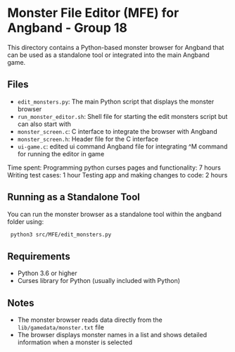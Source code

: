 # Monster File Editor (MFE) for Angband - Group 18

This directory contains a Python-based monster browser for Angband that can be used as a standalone tool or integrated into the main Angband game.

## Files

- `edit_monsters.py`: The main Python script that displays the monster browser
- `run_monster_editor.sh`: Shell file for starting the edit monsters script but can also start with 
- `monster_screen.c`: C interface to integrate the browser with Angband
- `monster_screen.h`: Header file for the C interface
- `ui-game.c`: edited ui command Angband file for integrating ^M command for running the editor in game

Time spent:
Programming python curses pages and functionality: 7 hours
Writing test cases: 1 hour
Testing app and making changes to code: 2 hours

## Running as a Standalone Tool

You can run the monster browser as a standalone tool within the angband folder using:

```bash
 python3 src/MFE/edit_monsters.py
```

## Requirements

- Python 3.6 or higher
- Curses library for Python (usually included with Python)

## Notes

- The monster browser reads data directly from the `lib/gamedata/monster.txt` file
- The browser displays monster names in a list and shows detailed information when a monster is selected 